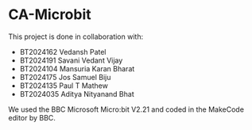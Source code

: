 # CA-Microbit

This project is done in collaboration with:
- BT2024162 Vedansh Patel  
- BT2024191 Savani Vedant Vijay  
- BT2024104 Mansuria Karan Bharat  
- BT2024175 Jos Samuel Biju  
- BT2024135 Paul T Mathew  
- BT2024035 Aditya Nityanand Bhat  

We used the BBC Microsoft Micro:bit V2.21 and coded in the MakeCode editor by BBC.
